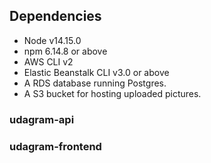## Dependencies
- Node v14.15.0
- npm 6.14.8 or above
- AWS CLI v2
- Elastic Beanstalk CLI v3.0 or above
- A RDS database running Postgres.
- A S3 bucket for hosting uploaded pictures.
### udagram-api

### udagram-frontend